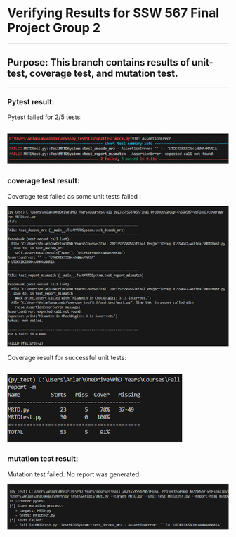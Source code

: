 # Verifying Results for SSW 567 Final Project Group 2
--- 
## Purpose: This branch contains results of unit-test, coverage test, and mutation test. 
--- 
### Pytest result: 
Pytest failed for 2/5 tests: 

![Pytest Result Screenshot](pytest_result.png?raw=true "PyTest Output")
---
### coverage test result:
Coverage test failed as some unit tests failed : 

![Coverage Test Result Screenshot](coverage_unittest_failed.png?raw=true "Coverage Test Failed")

Coverage result for successful unit tests: 

![Coverage Test Result Screenshot](coverage_result.png?raw=true "Coverage Test Output")
---
### mutation test result: 
Mutation test failed. No report was generated. 

![Mutation Test Failed](mutpy_failed.png?raw=true "Mutation Test Final Result")
